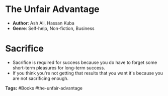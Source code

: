 # The Unfair Advantage
- **Author**: Ash Ali, Hassan Kuba
- **Genre**: Self-help, Non-fiction, Business

# Sacrifice
- Sacrifice is required for success because you do have to forget some short-term pleasures for long-term success.
- If you think you're not getting that results that you want it's because you are not sacrificing enough.

**Tags:** #Books  #the-unfair-advantage